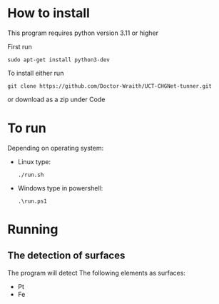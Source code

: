 # How to install
This program requires python version 3.11 or higher

First run
```
sudo apt-get install python3-dev
```

To install either run
```
git clone https://github.com/Doctor-Wraith/UCT-CHGNet-tunner.git
```
or download as a zip under Code

# To run
Depending on operating system:
- Linux type:
    ```
    ./run.sh
    ```
- Windows type in powershell:
    ```
    .\run.ps1
    ```

# Running
## The detection of surfaces
The program will detect The following elements as surfaces:
- Pt
- Fe
